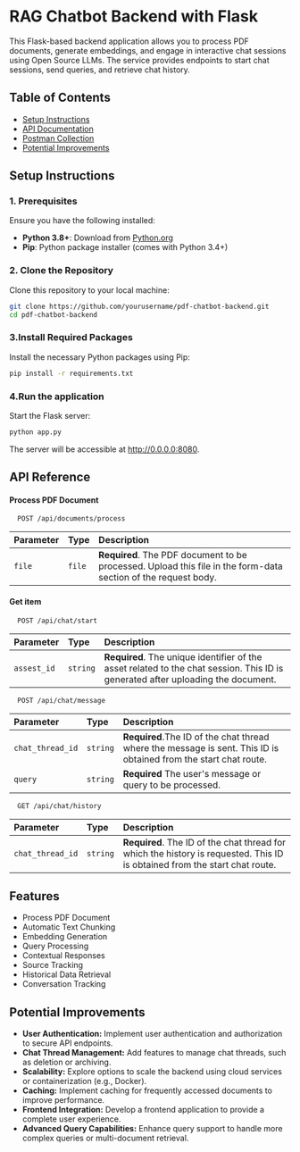 # RAG Chatbot Backend with Flask
This Flask-based backend application allows you to process PDF documents, generate embeddings, and engage in interactive chat sessions using Open Source LLMs. The service provides endpoints to start chat sessions, send queries, and retrieve chat history.

## Table of Contents

- [Setup Instructions](#setup-instructions)
- [API Documentation](#api-documentation)
- [Postman Collection](#postman-collection)
- [Potential Improvements](#potential-improvements)

## Setup Instructions

### 1. Prerequisites

Ensure you have the following installed:
- **Python 3.8+**: Download from [Python.org](https://www.python.org/downloads/)
- **Pip**: Python package installer (comes with Python 3.4+)

### 2. Clone the Repository

Clone this repository to your local machine:

```bash
git clone https://github.com/yourusername/pdf-chatbot-backend.git
cd pdf-chatbot-backend
```

 ### 3.Install Required Packages
 Install the necessary Python packages using Pip:
 ```bash
 pip install -r requirements.txt
 ```
 ### 4.Run the application
 Start the Flask server:
 ```bash
 python app.py
 ```

The server will be accessible at http://0.0.0.0:8080.


## API Reference

#### Process PDF Document

```http
  POST /api/documents/process
```

| Parameter | Type     | Description                |
| :-------- | :------- | :------------------------- |
| `file` | `file` | **Required**. The PDF document to be processed. Upload this file in the form-data section of the request body. |

#### Get item

```http
  POST /api/chat/start
```

| Parameter | Type     | Description                       |
| :-------- | :------- | :-------------------------------- |
| `assest_id`      | `string` | **Required**. The unique identifier of the asset related to the chat session. This ID is generated after uploading the document. |


```http
  POST /api/chat/message
```
| Parameter | Type     | Description                       |
| :-------- | :------- | :-------------------------------- |
| `chat_thread_id`      | `string` | **Required**.The ID of the chat thread where the message is sent. This ID is obtained from the start chat route.
| `query`      | `string` | **Required** The user's message or query to be processed.

```http
  GET /api/chat/history
```
| Parameter | Type     | Description                       |
| :-------- | :------- | :-------------------------------- |
| `chat_thread_id`      | `string` | **Required**. The ID of the chat thread for which the history is requested. This ID is obtained from the start chat route.

## Features

- Process PDF Document
- Automatic Text Chunking
- Embedding Generation
- Query Processing
- Contextual Responses
- Source Tracking
- Historical Data Retrieval
- Conversation Tracking


## Potential Improvements

* **User Authentication:** Implement user authentication and authorization to secure API endpoints.
* **Chat Thread Management:** Add features to manage chat threads, such as deletion or archiving.
* **Scalability:** Explore options to scale the backend using cloud services or containerization (e.g., Docker).
* **Caching:** Implement caching for frequently accessed documents to improve performance.
* **Frontend Integration:** Develop a frontend application to provide a complete user experience.
* **Advanced Query Capabilities:** Enhance query support to handle more complex queries or multi-document retrieval.